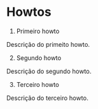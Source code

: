# Howtos
1. Primeiro howto

  Descrição do primeito howto.

2. Segundo howto

  Descrição do segundo howto.

3. Terceiro howto

  Descrição do terceiro howto.
